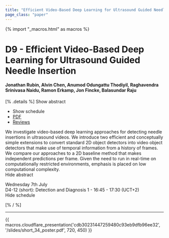 ```yaml
---
title: "Efficient Video-Based Deep Learning for Ultrasound Guided Needle Insertion"
page_class: "paper"
---
```


{% import "_macros.html" as macros %}

# D9 - Efficient Video-Based Deep Learning for Ultrasound Guided Needle Insertion

#### Jonathan Rubin, Alvin Chen, Anumod Odungattu Thodiyil, Raghavendra Srinivasa Naidu, Ramon Erkamp, Jon Fincke, Balasundar Raju

[% .details %]
<a class="toggle_visibility" data-selector=".abstract" data-level="3">Show abstract</a>
- <a class="toggle_visibility" data-selector=".schedule" data-level="3">Show schedule</a>
- <a href="https://openreview.net/pdf?id=dVUHL5QhDhL">PDF</a>
- <a href="https://openreview.net/forum?id=dVUHL5QhDhL">Reviews</a>

<p>
    <span class="abstract">
        We investigate video-based deep learning approaches for detecting needle insertions in ultrasound videos. We introduce two efficient and conceptually simple extensions to convert standard 2D object detectors into video object detectors that make use of temporal information from a history of frames. We compare our approaches to a 2D baseline method that makes independent predictions per frame. Given the need to run in real-time on computationally restricted environments, emphasis is placed on low computational complexity.
        <br>
        <span class="actions"><a class="toggle_visibility" data-level="2">Hide abstract</a></span>
    </span>
</p>

<p>
    <span class="schedule">
         Wednesday 7th July<br>D4-12 (short): Detection and Diagnosis 1 - 16:45 - 17:30 (UCT+2)
        <br>
        <span class="actions"><a class="toggle_visibility" data-level="2">Hide schedule</a></span>
    </span>
</p>

[% / %]


---

{{ macros.cloudflare_presentation('cdb30231447259480c93eb9dfb96ee32', '/slides/short_34_poster.pdf', 720, 450) }}
